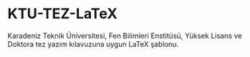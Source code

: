 # KTU-TEZ-LaTeX
Karadeniz Teknik Üniversitesi, Fen Bilimleri Enstitüsü, Yüksek Lisans ve Doktora tez yazım kılavuzuna uygun LaTeX şablonu.
